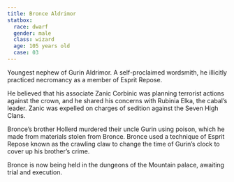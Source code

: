 ```yaml
---
title: Bronce Aldrimor
statbox:
  race: dwarf
  gender: male
  class: wizard
  age: 105 years old
  case: 03
---
```


Youngest nephew of Gurin Aldrimor. A self-proclaimed wordsmith, he illicitly practiced necromancy as a member of Esprit Repose.

He believed that his associate Zanic Corbinic was planning terrorist actions against the crown, and he shared his concerns with Rubinia Elka, the cabal’s leader. Zanic was expelled on charges of sedition against the Seven High Clans.

Bronce’s brother Hollerd murdered their uncle Gurin using poison, which he made from materials stolen from Bronce. Bronce used a technique of Esprit Repose known as the crawling claw to change the time of Gurin’s clock to cover up his brother’s crime.

Bronce is now being held in the dungeons of the Mountain palace, awaiting trial and execution.
